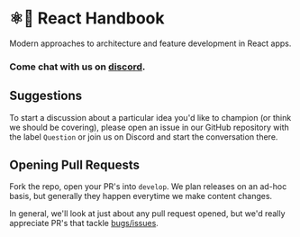 # ⚛🤌 React Handbook

Modern approaches to architecture and feature development in React apps.

### Come chat with us on [discord](https://discord.gg/SbDwke7wpy).

## Suggestions

To start a discussion about a particular idea you'd like to champion (or think we should be covering), please open an issue in our GitHub repository with the label `Question` or join us on Discord and start the conversation there.

## Opening Pull Requests

Fork the repo, open your PR's into `develop`. We plan releases on an ad-hoc basis, but generally they happen everytime we make content changes.

In general, we'll look at just about any pull request opened, but we'd really appreciate PR's that tackle [bugs/issues](https://github.com/ericdiviney/react-handbook/labels/good%20first%20issue).
